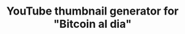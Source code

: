 ---
title: YouTube thumbnail generator for "Bitcoin al dia"
description: Easy to use thumbnail generator for the YouTube channel "Bitcoin al dia".
name: '"Bitcoin al dia" thumbnails generator'
shortName: '"Bitcoin al dia" thumbnails'
addShortcut: true
url: https://miniatura-bitcoinaldia.netlify.app/
maskableIcon: /apps/bitcoinaldia/maskable-icon.png
---